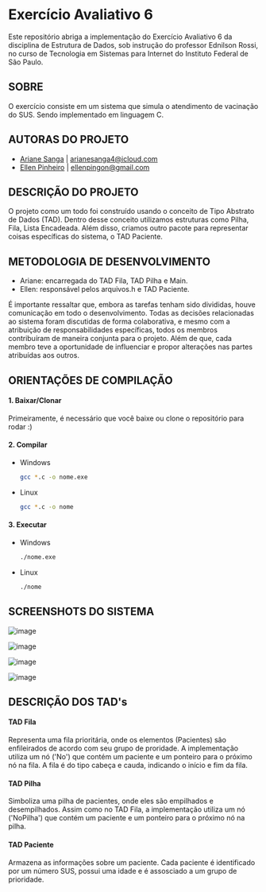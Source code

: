 # Exercício Avaliativo 6
Este repositório abriga a implementação do Exercício Avaliativo 6 da disciplina de Estrutura de Dados, sob instrução do professor Ednilson Rossi, no curso de Tecnologia em Sistemas para Internet do Instituto Federal de São Paulo.

## SOBRE
O exercício consiste em um sistema que simula o atendimento de vacinação do SUS. Sendo implementado em linguagem C.

## AUTORAS DO PROJETO
*  [Ariane Sanga](https://github.com/ArianeSanga) | arianesanga4@icloud.com
*  [Ellen Pinheiro](https://github.com/ellengoncalves) | ellenpingon@gmail.com

## DESCRIÇÃO DO PROJETO
O projeto como um todo foi construído usando o conceito de Tipo Abstrato de Dados (TAD). Dentro desse conceito utilizamos estruturas como Pilha, Fila, Lista Encadeada. Além disso, criamos outro pacote para representar coisas específicas do sistema, o TAD Paciente.

## METODOLOGIA DE DESENVOLVIMENTO
* Ariane: encarregada  do TAD Fila, TAD Pilha e Main.
* Ellen: responsável pelos arquivos.h e TAD Paciente.
  
É importante ressaltar que, embora as tarefas tenham sido divididas, houve comunicação em todo o desenvolvimento. Todas as decisões relacionadas ao sistema foram discutidas de forma colaborativa, e mesmo com a atribuição de responsabilidades específicas, todos os membros contribuíram de maneira conjunta para o projeto. Além de que, cada membro teve a oportunidade de influenciar e propor alterações nas partes atribuídas aos outros.

## ORIENTAÇÕES DE COMPILAÇÃO
#### 1. Baixar/Clonar
Primeiramente, é necessário que você baixe ou clone o repositório para rodar :)
#### 2. Compilar

* Windows
  ```bash
  gcc *.c -o nome.exe
  ```
  
* Linux
  ```bash
  gcc *.c -o nome
  ```
  
#### 3. Executar

* Windows
  ```bash
  ./nome.exe
  ```
  
* Linux
  ```bash
  ./nome
  ```

## SCREENSHOTS DO SISTEMA

![image](https://github.com/ellengoncalves/esdd_avaliativo_6/assets/141193456/fc1f3f37-91fc-4505-8618-4baf569c6cf9)

![image](https://github.com/ellengoncalves/esdd_avaliativo_6/assets/141193456/3f311171-7f82-4204-85ad-225351095196)

![image](https://github.com/ellengoncalves/esdd_avaliativo_6/assets/141193456/c2e2621f-a120-47af-aed4-cf0ca53e2ac8)

![image](https://github.com/ellengoncalves/esdd_avaliativo_6/assets/141193456/1f131e43-b95f-4f94-85dc-f6c498e79c71)

## DESCRIÇÃO DOS TAD's
#### TAD Fila
Representa uma fila prioritária, onde os elementos (Pacientes) são enfileirados de acordo com seu grupo de proridade. A implementação utiliza um nó ('No') que contém um paciente e um ponteiro para o próximo nó na fila. A fila é do tipo cabeça e cauda, indicando o início e fim da fila.

#### TAD Pilha
Simboliza uma pilha de pacientes, onde eles são empilhados e desempilhados. Assim como no TAD Fila, a implementação utiliza um nó ('NoPilha') que contém um paciente e um ponteiro para o próximo nó na pilha.

#### TAD Paciente
Armazena as informações sobre um paciente. Cada paciente é identificado por um número SUS, possui uma idade e é assosciado a um grupo de prioridade.
